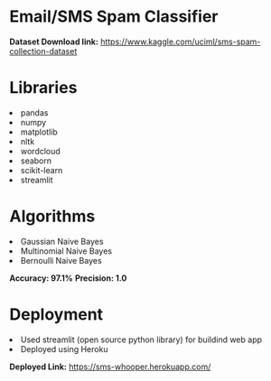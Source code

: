 # Email/SMS Spam Classifier

**Dataset Download link:** https://www.kaggle.com/uciml/sms-spam-collection-dataset

# Libraries

<li>pandas
<li>numpy
<li>matplotlib
<li>nltk
<li>wordcloud
<li>seaborn
<li>scikit-learn
<li>streamlit

# Algorithms

<li>Gaussian Naive Bayes
<li>Multinomial Naive Bayes
<li>Bernoulli Naive Bayes

**Accuracy: 97.1%**
**Precision: 1.0**
  
# Deployment
  
<li>Used streamlit (open source python library) for buildind web app
<li>Deployed using Heroku
  
**Deployed Link:** https://sms-whooper.herokuapp.com/
  
